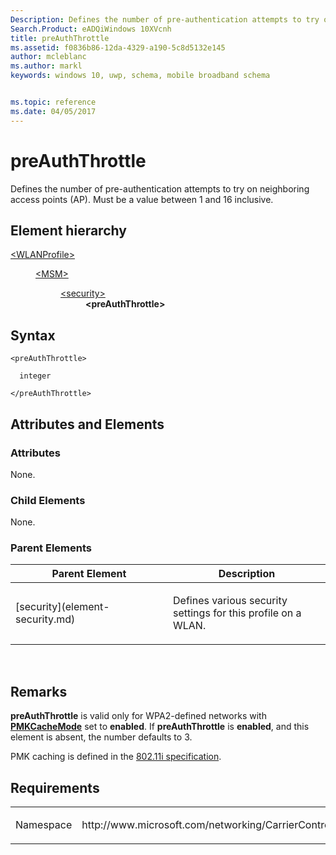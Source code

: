 ```yaml
---
Description: Defines the number of pre-authentication attempts to try on neighboring access points (AP).
Search.Product: eADQiWindows 10XVcnh
title: preAuthThrottle
ms.assetid: f0836b86-12da-4329-a190-5c8d5132e145
author: mcleblanc
ms.author: markl
keywords: windows 10, uwp, schema, mobile broadband schema


ms.topic: reference
ms.date: 04/05/2017
---
```


# preAuthThrottle


Defines the number of pre-authentication attempts to try on neighboring access points (AP). Must be a value between 1 and 16 inclusive.

## Element hierarchy

<dl>
<dt><a href="element-wlanprofile.md">&lt;WLANProfile&gt;</a></dt>
<dd>
<dl>
<dt><a href="element-msm.md">&lt;MSM&gt;</a></dt>
<dd>
<dl>
<dt><a href="element-security.md">&lt;security&gt;</a></dt>
<dd><b>&lt;preAuthThrottle&gt;</b></dd>
</dl>
</dd>
</dl>
</dd>
</dl>

## Syntax

``` syntax
<preAuthThrottle>

  integer

</preAuthThrottle>
```

## Attributes and Elements


### Attributes

None.

### Child Elements

None.

### Parent Elements

<table>
<colgroup>
<col width="50%" />
<col width="50%" />
</colgroup>
<thead>
<tr class="header">
<th>Parent Element</th>
<th>Description</th>
</tr>
</thead>
<tbody>
<tr class="odd">
<td>[security](element-security.md)</td>
<td><p>Defines various security settings for this profile on a WLAN.</p></td>
</tr>
</tbody>
</table>

 

## Remarks

**preAuthThrottle** is valid only for WPA2-defined networks with [**PMKCacheMode**](element-pmkcachemode.md) set to **enabled**. If **preAuthThrottle** is **enabled**, and this element is absent, the number defaults to 3.

PMK caching is defined in the [802.11i specification](http://standards.ieee.org/getieee802/download/802.11i-2004.pdf).

## Requirements

<table>
<colgroup>
<col width="50%" />
<col width="50%" />
</colgroup>
<tbody>
<tr class="odd">
<td><p>Namespace</p></td>
<td><p>http://www.microsoft.com/networking/CarrierControl/WLAN/v1</p></td>
</tr>
</tbody>
</table>

 

 



